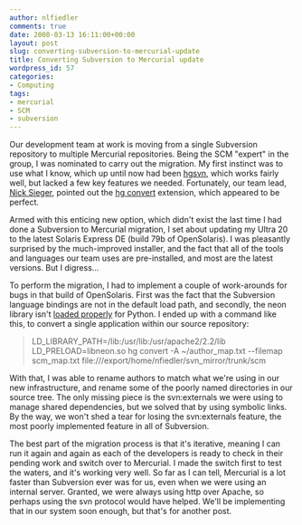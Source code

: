 ```yaml
---
author: nlfiedler
comments: true
date: 2008-03-13 16:11:00+00:00
layout: post
slug: converting-subversion-to-mercurial-update
title: Converting Subversion to Mercurial update
wordpress_id: 57
categories:
- Computing
tags:
- mercurial
- SCM
- subversion
---
```


Our development team at work is moving from a single Subversion repository to multiple Mercurial repositories. Being the SCM "expert" in the group, I was nominated to carry out the migration. My first instinct was to use what I know, which up until now had been [hgsvn](http://cheeseshop.python.org/pypi/hgsvn), which works fairly well, but lacked a few key features we needed. Fortunately, our team lead, [Nick Sieger](http://blog.nicksieger.com/), pointed out the [hg convert](http://www.selenic.com/mercurial/wiki/index.cgi/ConvertExtension) extension, which appeared to be perfect.  
  
Armed with this enticing new option, which didn't exist the last time I had done a Subversion to Mercurial migration, I set about updating my Ultra 20 to the latest Solaris Express DE (build 79b of OpenSolaris). I was pleasantly surprised by the much-improved installer, and the fact that all of the tools and languages our team uses are pre-installed, and most are the latest versions. But I digress...  
  
To perform the migration, I had to implement a couple of work-arounds for bugs in that build of OpenSolaris. First was the fact that the Subversion language bindings are not in the default load path, and secondly, the neon library isn't [loaded properly](http://bugs.opensolaris.org/bugdatabase/view_bug.do?bug_id=6612347) for Python. I ended up with a command like this, to convert a single application within our source repository:  


<blockquote>LD_LIBRARY_PATH=/lib:/usr/lib:/usr/apache2/2.2/lib LD_PRELOAD=libneon.so hg convert  -A  ~/author_map.txt --filemap scm_map.txt file:///export/home/nfiedler/svn_mirror/trunk/scm  
</blockquote>

With that, I was able to rename authors to match what we're using in our new infrastructure, and rename some of the poorly named directories in our source tree. The only missing piece is the svn:externals we were using to manage shared dependencies, but we solved that by using symbolic links. By the way, we won't shed a tear for losing the svn:externals feature, the most poorly implemented feature in all of Subversion.  
  
The best part of the migration process is that it's iterative, meaning I can run it again and again as each of the developers is ready to check in their pending work and switch over to Mercurial. I made the switch first to test the waters, and it's working very well. So far as I can tell, Mercurial is a lot faster than Subversion ever was for us, even when we were using an internal server. Granted, we were always using http over Apache, so perhaps using the svn protocol would have helped. We'll be implementing that in our system soon enough, but that's for another post.
